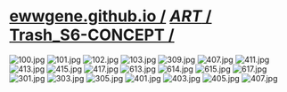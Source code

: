 ﻿
# [ewwgene.github.io /](https://ewwgene.github.io/) [_ART_ /](https://ewwgene.github.io/ART) [Trash_S6-CONCEPT /](https://ewwgene.github.io/Trash_S6-CONCEPT)

<a id="100"></a> ![100.jpg](https://ewwgene.github.io/Trash_S6-CONCEPT/100.jpg)
<a id="101"></a> ![101.jpg](https://ewwgene.github.io/Trash_S6-CONCEPT/101.jpg)
<a id="102"></a> ![102.jpg](https://ewwgene.github.io/Trash_S6-CONCEPT/102.jpg)
<a id="103"></a> ![103.jpg](https://ewwgene.github.io/Trash_S6-CONCEPT/103.jpg)
<a id="309m"></a> ![309.jpg](https://ewwgene.github.io/Trash_S6-CONCEPT/Making/309.jpg)
<a id="407m"></a> ![407.jpg](https://ewwgene.github.io/Trash_S6-CONCEPT/Making/407.jpg)
<a id="411m"></a> ![411.jpg](https://ewwgene.github.io/Trash_S6-CONCEPT/Making/411.jpg)
<a id="413m"></a> ![413.jpg](https://ewwgene.github.io/Trash_S6-CONCEPT/Making/413.jpg)
<a id="415m"></a> ![415.jpg](https://ewwgene.github.io/Trash_S6-CONCEPT/Making/415.jpg)
<a id="417m"></a> ![417.jpg](https://ewwgene.github.io/Trash_S6-CONCEPT/Making/417.jpg)
<a id="613m"></a> ![613.jpg](https://ewwgene.github.io/Trash_S6-CONCEPT/Making/613.jpg)
<a id="614m"></a> ![614.jpg](https://ewwgene.github.io/Trash_S6-CONCEPT/Making/614.jpg)
<a id="615m"></a> ![615.jpg](https://ewwgene.github.io/Trash_S6-CONCEPT/Making/615.jpg)
<a id="617m"></a> ![617.jpg](https://ewwgene.github.io/Trash_S6-CONCEPT/Making/617.jpg)
<a id="301"></a> ![301.jpg](https://ewwgene.github.io/Trash_S6-CONCEPT/301.jpg)
<a id="303"></a> ![303.jpg](https://ewwgene.github.io/Trash_S6-CONCEPT/303.jpg)
<a id="305"></a> ![305.jpg](https://ewwgene.github.io/Trash_S6-CONCEPT/305.jpg)
<a id="401"></a> ![401.jpg](https://ewwgene.github.io/Trash_S6-CONCEPT/401.jpg)
<a id="403"></a> ![403.jpg](https://ewwgene.github.io/Trash_S6-CONCEPT/403.jpg)
<a id="405"></a> ![405.jpg](https://ewwgene.github.io/Trash_S6-CONCEPT/405.jpg)
<a id="407"></a> ![407.jpg](https://ewwgene.github.io/Trash_S6-CONCEPT/407.jpg)

